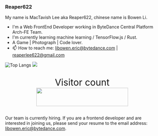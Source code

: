 ### Reaper622

My name is MacTavish Lee aka Reaper622, chinese name is Bowen Li.

- I'm a Web FrontEnd Developer working in ByteDance Central Platform Arch-FE Team.
- I'm currently learning machine learning / TensorFlow.js / Rust.
- A Game | Photograph | Code lover.
- 📫 How to reach me: libowen.eric@bytedance.com | reaperlee622@gmail.com

<img
  alt="Top Langs"
  src="https://github-readme-stats.vercel.app/api/top-langs/?username=reaper622"
/>
<img position="absolute" src="https://github-readme-stats.vercel.app/api?username=reaper622&show_icons=true&icon_color=0366d6&text_color=24292e&bg_color=ffffff&hide_title=true" />

<p align="right">
  <p align="center" style="font-size: 30px">Visitor count<br>
  <img width="300px" height="60px" src="https://profile-counter.glitch.me/Reaper622/count.svg" />
</p>


<!--
**Reaper622/Reaper622** is a ✨ _special_ ✨ repository because its `README.md` (this file) appears on your GitHub profile.

Here are some ideas to get you started:

- 🔭 I’m currently working on ...
- 🌱 I’m currently learning ...
- 👯 I’m looking to collaborate on ...
- 🤔 I’m looking for help with ...
- 💬 Ask me about ...
- 📫 How to reach me: ...
- 😄 Pronouns: ...
- ⚡ Fun fact: ...
-->

Our team is currently hiring. If you are a frontend developer and are interested in joining us, please send your resume to the email address: libowen.eric@bytedance.com.
